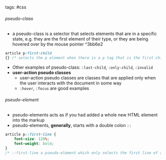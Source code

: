 tags: #css 

###### pseudo-class
- a pseudo-class is a selector that selects elements that are in a specific state, e.g. they are the first element of their type, or they are being hovered over by the mouse pointer ^3bb6e2
``` css
article p:first-child
{} /* selects the p element when there is a p tag that is the first child element of a article parent element */
```
- Other examples of pseudo-class: `:last-child`, `:only-child`, `:invalid`
- **user-action pseudo classes**
	- user-action pseudo classes are classes that are applied only when the user interacts with the document in some way
	- `:hover`, `:focus` are good examples
###### pseudo-element
- pseudo-elements acts as if you had added a whole new HTML element into the markup
- pseudo-elements, **generally**, starts with a double colon `::`
``` css
article p::first-line {
    font-size: 120%;
    font-weight: bold;
}
/* ::first-line a pseudo-element which only selects the first line of a paragraph */
```